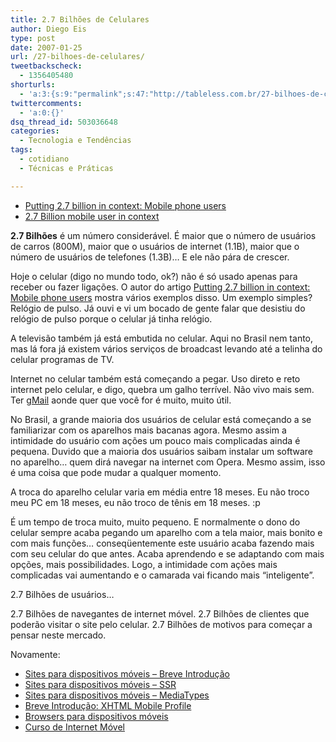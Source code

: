 ```yaml
---
title: 2.7 Bilhões de Celulares
author: Diego Eis
type: post
date: 2007-01-25
url: /27-bilhoes-de-celulares/
tweetbackscheck:
  - 1356405480
shorturls:
  - 'a:3:{s:9:"permalink";s:47:"http://tableless.com.br/27-bilhoes-de-celulares";s:7:"tinyurl";s:26:"http://tinyurl.com/3sajuvk";s:4:"isgd";s:19:"http://is.gd/ekam0d";}'
twittercomments:
  - 'a:0:{}'
dsq_thread_id: 503036648
categories:
  - Tecnologia e Tendências
tags:
  - cotidiano
  - Técnicas e Práticas

---
```

  * [Putting 2.7 billion in context: Mobile phone users][1]
  * [2.7 Billion mobile user in context][2]

**2.7 Bilhões** é um número considerável. É maior que o número de usuários de carros (800M), maior que o usuários de internet (1.1B), maior que o número de usuários de telefones (1.3B)&#8230; E ele não pára de crescer.

Hoje o celular (digo no mundo todo, ok?) não é só usado apenas para receber ou fazer ligações. O autor do artigo [Putting 2.7 billion in context: Mobile phone users][1] mostra vários exemplos disso. Um exemplo simples? Relógio de pulso. Já ouvi e vi um bocado de gente falar que desistiu do relógio de pulso porque o celular já tinha relógio.

A televisão também já está embutida no celular. Aqui no Brasil nem tanto, mas lá fora já existem vários serviços de broadcast levando até a telinha do celular programas de TV.

Internet no celular também está começando a pegar. Uso direto e reto internet pelo celular, e digo, quebra um galho terrível. Não vivo mais sem. Ter [gMail][3] aonde quer que você for é muito, muito útil.

No Brasil, a grande maioria dos usuários de celular está começando a se familiarizar com os aparelhos mais bacanas agora. Mesmo assim a intimidade do usuário com ações um pouco mais complicadas ainda é pequena. Duvido que a maioria dos usuários saibam instalar um software no aparelho&#8230; quem dirá navegar na internet com Opera. Mesmo assim, isso é uma coisa que pode mudar a qualquer momento.

A troca do aparelho celular varia em média entre 18 meses. Eu não troco meu PC em 18 meses, eu não troco de tênis em 18 meses. :p
  
É um tempo de troca muito, muito pequeno. E normalmente o dono do celular sempre acaba pegando um aparelho com a tela maior, mais bonito e com mais funções&#8230; conseqüentemente este usuário acaba fazendo mais com seu celular do que antes. Acaba aprendendo e se adaptando com mais opções, mais possibilidades. Logo, a intimidade com ações mais complicadas vai aumentando e o camarada vai ficando mais &#8220;inteligente&#8221;.

2.7 Bilhões de usuários&#8230;
  
2.7 Bilhões de navegantes de internet móvel. 2.7 Bilhões de clientes que poderão visitar o site pelo celular. 2.7 Bilhões de motivos para começar a pensar neste mercado.

Novamente:

  * [Sites para dispositivos móveis &#8211; Breve Introdução][4]
  * [Sites para dispositivos móveis &#8211; SSR][5]
  * [Sites para dispositivos móveis &#8211; MediaTypes][6]
  * [Breve Introdução: XHTML Mobile Profile][7]
  * [Browsers para dispositivos móveis][8]
  * [Curso de Internet Móvel][9]

 [1]: http://communities-dominate.blogs.com/brands/2007/01/putting_27_bill.html
 [2]: http://cameronmoll.com/archives/2007/01/3_billion_mobile_users_in_context/
 [3]: http://gmail.com/
 [4]: http://tableless.com.br/sites-para-dispositivos-moveis-breve-introducao
 [5]: http://tableless.com.br/aprenda/sites-para-dispositivos-moveis-ssr/
 [6]: http://tableless.com.br/aprenda/sites-para-dispositivos-moveis-mediatype/
 [7]: http://tableless.com.br/breve-introducao-xhtml-mobile-profile
 [8]: http://tableless.com.br/browsers_em_dispositivos_moveis
 [9]: http://visie.com.br/cursos/intermediarios/internetmovel2.php